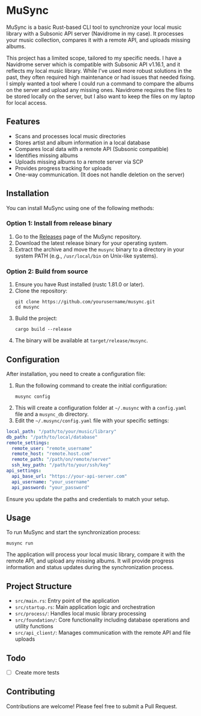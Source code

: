 # MuSync

MuSync is a basic Rust-based CLI tool to synchronize your local music library with a Subsonic API server (Navidrome in my case). It processes your music collection, compares it with a remote API, and uploads missing albums.

This project has a limited scope, tailored to my specific needs. I have a Navidrome server which is compatible with Subsonic API v1.16.1, and it reflects my local music library. While I've used more robust solutions in the past, they often required high maintenance or had issues that needed fixing. I simply wanted a tool where I could run a command to compare the albums on the server and upload any missing ones. Navidrome requires the files to be stored locally on the server, but I also want to keep the files on my laptop for local access.

## Features

- Scans and processes local music directories
- Stores artist and album information in a local database
- Compares local data with a remote API (Subsonic compatible)
- Identifies missing albums
- Uploads missing albums to a remote server via SCP
- Provides progress tracking for uploads
- One-way communication. (It does not handle deletion on the server)

## Installation

You can install MuSync using one of the following methods:

### Option 1: Install from release binary

1. Go to the [Releases](https://github.com/thr-ls/musync/releases) page of the MuSync repository.
2. Download the latest release binary for your operating system.
3. Extract the archive and move the `musync` binary to a directory in your system PATH (e.g., `/usr/local/bin` on Unix-like systems).

### Option 2: Build from source

1. Ensure you have Rust installed (rustc 1.81.0 or later).
2. Clone the repository:
   ```
   git clone https://github.com/yourusername/musync.git
   cd musync
   ```
3. Build the project:
   ```
   cargo build --release
   ```
4. The binary will be available at `target/release/musync`.

## Configuration

After installation, you need to create a configuration file:

1. Run the following command to create the initial configuration:
   ```
   musync config
   ```
2. This will create a configuration folder at `~/.musync` with a `config.yaml` file and a `musync_db` directory.
3. Edit the `~/.musync/config.yaml` file with your specific settings:

```yaml
local_path: "/path/to/your/music/library"
db_path: "/path/to/local/database"
remote_settings:
  remote_user: "remote_username"
  remote_host: "remote.host.com"
  remote_path: "/path/on/remote/server"
  ssh_key_path: "/path/to/your/ssh/key"
api_settings:
  api_base_url: "https://your-api-server.com"
  api_username: "your_username"
  api_password: "your_password"
```

Ensure you update the paths and credentials to match your setup.

## Usage

To run MuSync and start the synchronization process:

```
musync run
```

The application will process your local music library, compare it with the remote API, and upload any missing albums. It will provide progress information and status updates during the synchronization process.

## Project Structure

- `src/main.rs`: Entry point of the application
- `src/startup.rs`: Main application logic and orchestration
- `src/process/`: Handles local music library processing
- `src/foundation/`: Core functionality including database operations and utility functions
- `src/api_client/`: Manages communication with the remote API and file uploads

## Todo

- [ ] Create more tests

## Contributing

Contributions are welcome! Please feel free to submit a Pull Request.
